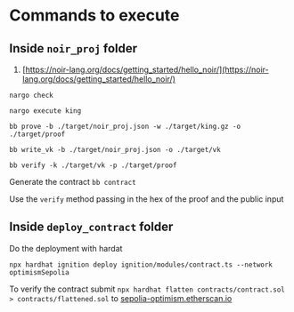 # Commands to execute

## Inside `noir_proj` folder
1. [https://noir-lang.org/docs/getting_started/hello_noir/](https://noir-lang.org/docs/getting_started/hello_noir/)

`nargo check`

`nargo execute king`

`bb prove -b ./target/noir_proj.json -w ./target/king.gz -o ./target/proof`

`bb write_vk -b ./target/noir_proj.json -o ./target/vk`

`bb verify -k ./target/vk -p ./target/proof`

Generate the contract
`bb contract`

Use the `verify` method passing in the hex of the proof and the public input

## Inside `deploy_contract` folder

Do the deployment with hardat

`npx hardhat ignition deploy ignition/modules/contract.ts --network optimismSepolia`

To verify the contract submit 
`npx hardhat flatten contracts/contract.sol > contracts/flattened.sol` to [sepolia-optimism.etherscan.io](sepolia-optimism.etherscan.io)

